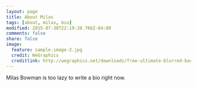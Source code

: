 ```yaml
---
layout: page
title: About Milas
tags: [about, milas, bio]
modified: 2015-07-30T22:19:38.766Z-04:00
comments: false
share: false
image:
  feature: sample-image-2.jpg
  credit: WeGraphics
  creditlink: http://wegraphics.net/downloads/free-ultimate-blurred-background-pack/
---
```


Milas Bowman is too lazy to write a bio right now.